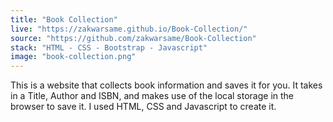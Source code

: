 ```yaml
---
title: "Book Collection"
live: "https://zakwarsame.github.io/Book-Collection/"
source: "https://github.com/zakwarsame/Book-Collection"
stack: "HTML - CSS - Bootstrap - Javascript"
image: "book-collection.png"
---
```


This is a website that collects book information and saves it for you. It takes in a Title, Author and ISBN, and makes use of the local storage in the browser to save it. I used HTML, CSS and Javascript to create it.
